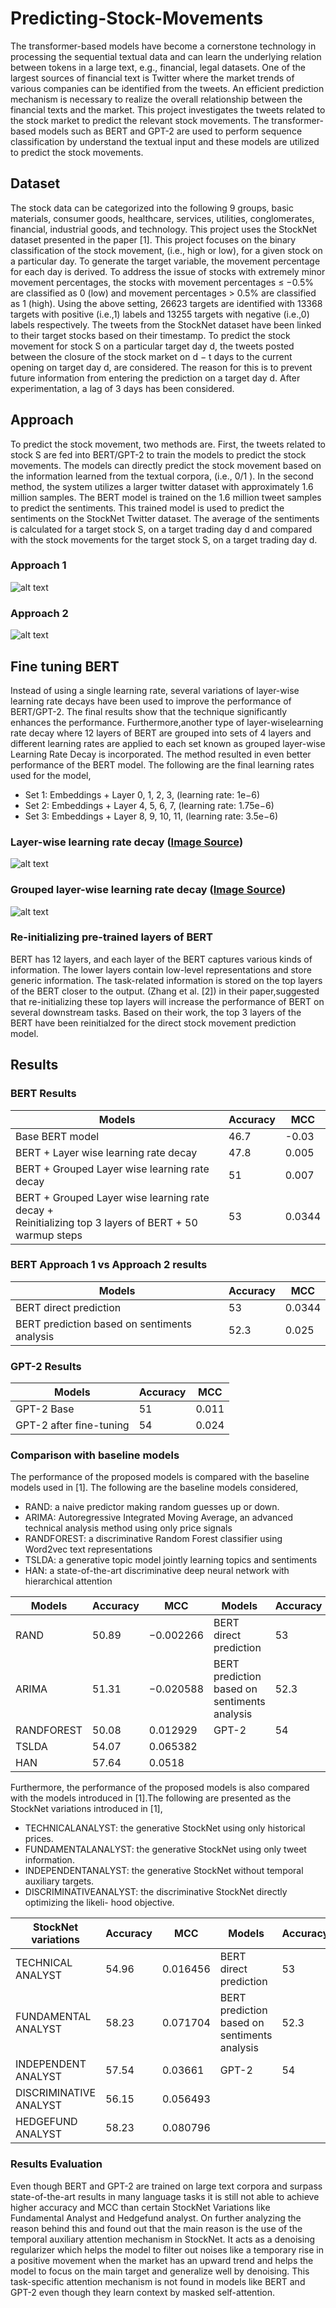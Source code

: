 # Predicting-Stock-Movements

The transformer-based models have become a cornerstone technology in processing the sequential textual data and can learn the underlying relation between tokens in a large text, e.g., financial, legal datasets. One of the largest sources of financial text is Twitter where the market trends of various companies can be identified from the tweets. 
An efficient prediction mechanism is necessary to realize the overall relationship between the financial texts and the market. This project investigates the tweets related to the stock market to predict the relevant stock movements. The transformer-based models such as BERT and GPT-2 are used to perform sequence classification by understand the textual input and these models are utilized to predict the stock movements.

## Dataset

The stock data can be categorized into the following 9 groups, basic materials, consumer goods, healthcare, services, utilities, conglomerates, financial, industrial goods, and technology. This project uses the StockNet dataset presented in the paper [1]. This project focuses on the binary classification of the stock movement, (i.e., high or low), for a given
stock on a particular day. To generate the target variable, the movement percentage for each day is derived. To address the issue of stocks with extremely minor movement percentages, the stocks with movement percentages ≤ −0.5% are classified as 0 (low) and movement percentages > 0.5% are classified as 1 (high). Using the above setting, 26623 
targets are identified with 13368 targets with positive (i.e.,1) labels and 13255 targets with negative (i.e.,0) labels respectively. The tweets from the StockNet dataset have been linked to their target stocks based on their timestamp. To predict the stock movement for stock S on a particular target day d,  the tweets posted between the closure of the stock market on d − t days to the current opening on target day d, are considered. The reason for this is to prevent future information from entering the prediction on a target day d. After experimentation, a lag of 3 days has been considered.

## Approach

To predict the stock movement, two methods are. First, the tweets related to stock S are fed into BERT/GPT-2 to train the models to predict the stock movements. The models can directly predict the stock movement based on the information learned from the textual corpora,
(i.e., 0/1 ). In the second method, the system utilizes a larger twitter dataset with approximately 1.6 million samples. The BERT model is trained on the 1.6 million tweet samples to predict the sentiments. This trained model is used to predict the sentiments on the StockNet Twitter dataset.  The average of the sentiments is calculated for a target stock S, on a target trading day d and compared with the stock movements for the target stock S, on a target trading day d.

### Approach 1

![alt text](https://github.com/Sudhandar/Predicting-Stock-Movements/blob/main/images/approach_1.png)

### Approach 2

![alt text](https://github.com/Sudhandar/Predicting-Stock-Movements/blob/main/images/approach_2.png)

## Fine tuning BERT

Instead of using a single learning rate, several variations of layer-wise learning rate decays have been used to improve the performance of BERT/GPT-2. The final results show that the technique significantly enhances the performance. Furthermore,another type of layer-wiselearning rate decay where 12 layers of BERT are grouped into sets of 4 layers and different learning rates are applied to each set known as grouped layer-wise Learning Rate Decay is incorporated. The method resulted in even better performance of the BERT model. The following are the final learning rates used for the model,

- Set 1: Embeddings + Layer 0, 1, 2, 3, (learning rate: 1e−6)
- Set 2: Embeddings + Layer 4, 5, 6, 7, (learning rate: 1.75e−6)
- Set 3: Embeddings + Layer 8, 9, 10, 11, (learning rate: 3.5e−6)

### Layer-wise learning rate decay ([Image Source](https://towardsdatascience.com/advanced-techniques-for-fine-tuning-transformers-82e4e61e16e))

![alt text](https://github.com/Sudhandar/Predicting-Stock-Movements/blob/main/images/layer_rate_decay.png)


### Grouped layer-wise learning rate decay ([Image Source](https://towardsdatascience.com/advanced-techniques-for-fine-tuning-transformers-82e4e61e16e))

![alt text](https://github.com/Sudhandar/Predicting-Stock-Movements/blob/main/images/grouped_rate_decay.png)


### Re-initializing pre-trained layers of BERT

BERT has 12 layers, and each layer of the BERT captures various kinds of information. The lower layers contain low-level representations and store generic information. The task-related information is stored on the top layers of the BERT closer to the output. (Zhang et al. [2]) in their paper,suggested that re-initializing these top layers will increase the performance of BERT on several downstream tasks. Based on their work,  the top 3 layers of the BERT have been reinitialzed for the direct stock movement prediction model.

## Results

### BERT Results

| Models                                                                                                   | Accuracy | MCC    |
|----------------------------------------------------------------------------------------------------------|---------|--------|
| Base BERT model                                                                                          | 46.7    | -0.03  |
| BERT + Layer wise learning rate decay                                                                    | 47.8    | 0.005  |
| BERT + Grouped Layer wise learning rate decay                                                            | 51      | 0.007  |
| BERT + Grouped Layer wise learning rate decay +<br>Reinitializing top 3 layers of BERT + 50 warmup steps | 53      | 0.0344 |

### BERT Approach 1 vs Approach 2 results

| Models                                       |Accuracy | MCC    |
|----------------------------------------------|---------|--------|
| BERT direct prediction                       | 53      | 0.0344 |
| BERT prediction based on sentiments analysis | 52.3    | 0.025  |

### GPT-2 Results

| Models                  |Accuracy | MCC   |
|-------------------------|---------|-------|
| GPT-2 Base              | 51      | 0.011 |
| GPT-2 after fine-tuning | 54      | 0.024 |

### Comparison with baseline models

The performance of the proposed models is compared with the baseline models used in [1]. The following are the baseline models considered,
- RAND: a naive predictor making random guesses up or down.
- ARIMA: Autoregressive Integrated Moving Average, an advanced technical analysis method using only price signals
- RANDFOREST: a discriminative Random Forest classifier using Word2vec text representations
- TSLDA: a generative topic model jointly learning topics and sentiments
- HAN: a state-of-the-art discriminative deep neural network with hierarchical attention

| Models     |Accuracy | MCC       | Models                                           |Accuracy | MCC    |
|------------|---------|-----------|--------------------------------------------------|---------|--------|
| RAND       | 50.89   | −0.002266 | BERT direct prediction                           | 53      | 0.0344 |
| ARIMA      | 51.31   | −0.020588 | BERT prediction based on <br>sentiments analysis | 52.3    | 0.025  |
| RANDFOREST | 50.08   | 0.012929  | GPT-2                                            | 54      | 0.024  |
| TSLDA      | 54.07   | 0.065382  |                                                  |         |        |
| HAN        | 57.64   | 0.0518    |                                                  |         |        |


Furthermore, the performance of the proposed models is also compared with the models introduced in [1].The following are presented as the StockNet variations introduced in [1],

- TECHNICALANALYST: the generative StockNet using only historical prices.
- FUNDAMENTALANALYST: the generative StockNet using only tweet information.
- INDEPENDENTANALYST: the generative StockNet without temporal auxiliary targets.
- DISCRIMINATIVEANALYST: the discriminative StockNet directly optimizing the likeli-
hood objective.

| StockNet variations    |Accuracy | MCC      | Models                                       |Accuracy | MCC    |
|------------------------|---------|----------|----------------------------------------------|---------|--------|
| TECHNICAL ANALYST      | 54.96   | 0.016456 | BERT direct prediction                       | 53      | 0.0344 |
| FUNDAMENTAL ANALYST    | 58.23   | 0.071704 | BERT prediction based on sentiments analysis | 52.3    | 0.025  |
| INDEPENDENT ANALYST    | 57.54   | 0.03661  | GPT-2                                        | 54      | 0.024  |
| DISCRIMINATIVE ANALYST | 56.15   | 0.056493 |                                              |         |        |
| HEDGEFUND ANALYST      | 58.23   | 0.080796 |                                              |         |        |

### Results Evaluation

Even though BERT and GPT-2 are trained on large text corpora and surpass state-of-the-art results in many language tasks it is still not able to achieve higher accuracy and MCC than certain StockNet Variations like Fundamental Analyst and Hedgefund analyst. On further analyzing the reason behind this and found out that the main reason is the use of the temporal auxiliary attention mechanism in StockNet. It acts as a denoising regularizer which helps the model to filter out noises like a temporary rise in a positive movement when the market has an upward trend and helps the model to focus on the main target and generalize well by denoising. This task-specific attention mechanism is not found in models like BERT and GPT-2 even though they learn context by masked self-attention.

